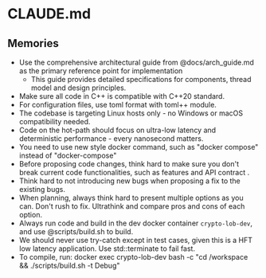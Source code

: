 # CLAUDE.md

## Memories

- Use the comprehensive architectural guide from @docs/arch_guide.md as the primary reference point for implementation
  - This guide provides detailed specifications for components, thread model and design principles.
- Make sure all code in C++ is compatible with C++20 standard.
- For configuration files, use toml format with toml++ module.
- The codebase is targeting Linux hosts only - no Windows or macOS compatibility needed.
- Code on the hot-path should focus on ultra-low latency and deterministic performance - every nanosecond matters.
- You need to use new style docker command, such as "docker compose" instead of "docker-compose"
- Before proposing code changes, think hard to make sure you don't break current code functionalities, such as features and API contract . 
- Think hard to not introducing new bugs when proposing a fix to the existing bugs.
- When planning, always think hard to present multiple options as you can. Don't rush to fix. Ultrathink and compare pros and cons of each option.
- Always run code and build in the dev docker container `crypto-lob-dev`, and use @scripts/build.sh to build.
- We should never use try-catch except in test cases, given this is a HFT low latency application. Use std::terminate to fail fast.
- To compile, run: docker exec crypto-lob-dev bash -c "cd /workspace && ./scripts/build.sh -t Debug"
